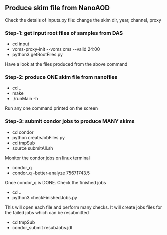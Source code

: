 ## Produce skim file from NanoAOD

Check the details of Inputs.py file: change the skim dir, year, channel, proxy

### Step-1: get input root files of samples from DAS
* cd input
* voms-proxy-init --voms cms --valid 24:00
* python3 getRootFiles.py 

Have a look at the files produced from the above command

### Step-2: produce ONE skim file from nanofiles 
* cd ..
* make
* ./runMain -h

Run any one command printed on the screen

### Step-3: submit condor jobs to produce MANY skims 

* cd condor
* python createJobFiles.py
* cd tmpSub
* source submitAll.sh

Monitor the condor jobs on linux terminal
* condor_q 
* condor_q -better-analyze 75671743.5

Once condor_q is DONE. Check the finished jobs
* cd ..
* python3 checkFinishedJobs.py 

This will open each file and perform many checks. It  will  create jobs files for the failed 
jobs which can be resubmitted
* cd tmpSub
* condor_submit resubJobs.jdl
